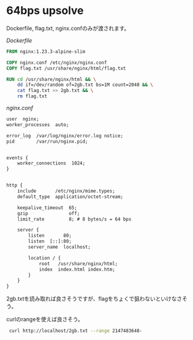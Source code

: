 # 64bps upsolve

Dockerfile, flag.txt, nginx.confのみが渡されます。

*Dockerfile*
```dockerfile
FROM nginx:1.23.3-alpine-slim

COPY nginx.conf /etc/nginx/nginx.conf
COPY flag.txt /usr/share/nginx/html/flag.txt

RUN cd /usr/share/nginx/html && \
    dd if=/dev/random of=2gb.txt bs=1M count=2048 && \
    cat flag.txt >> 2gb.txt && \
    rm flag.txt
```

*nginx.conf*
```txt
user  nginx;
worker_processes  auto;

error_log  /var/log/nginx/error.log notice;
pid        /var/run/nginx.pid;


events {
    worker_connections  1024;
}


http {
    include       /etc/nginx/mime.types;
    default_type  application/octet-stream;

    keepalive_timeout  65;
    gzip               off;
    limit_rate         8; # 8 bytes/s = 64 bps

    server {
        listen       80;
        listen  [::]:80;
        server_name  localhost;

        location / {
            root   /usr/share/nginx/html;
            index  index.html index.htm;
        }
    }
}
```

2gb.txtを読み取れば良さそうですが、flagをちょくで狙わないといけなさそう。

curlのrangeを使えば良さそう。

```bash
 curl http://localhost/2gb.txt --range 2147483648-
```
